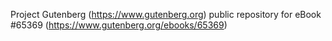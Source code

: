 Project Gutenberg (https://www.gutenberg.org) public repository for
eBook #65369 (https://www.gutenberg.org/ebooks/65369)
